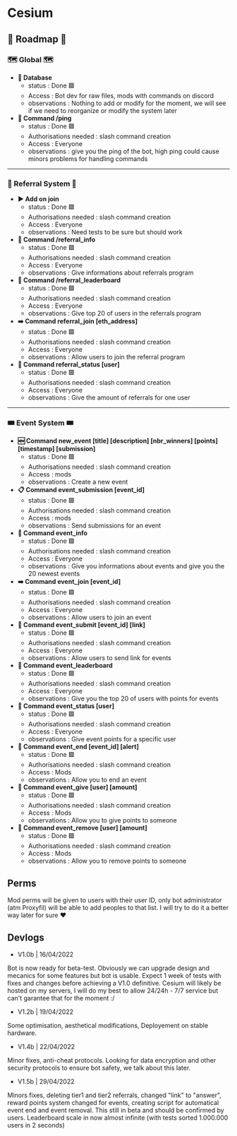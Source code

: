 # Cesium

## 📅 Roadmap 📅

### 🗺️ Global 🗺️

- **📁 Database**
    - status : Done 🟩
    - Access : Bot dev for raw files, mods with commands on discord
    - observations : Nothing to add or modify for the moment, we will see if we need to reorganize or modify the system later
- **📡 Command /ping**
    - status : Done 🟩
    - Authorisations needed : slash command creation
    - Access : Everyone
    - observations : give you the ping of the bot, high ping could cause minors problems for handling commands
----

### 📝 Referral System 📝

- **▶️ Add on join**
    - status : Done 🟩
    - Authorisations needed : slash command creation
    - Access : Everyone
    - observations : Need tests to be sure but should work
- **📰 Command /referral_info**
    - status : Done 🟩
    - Authorisations needed : slash command creation
    - Access : Everyone
    - observations : Give informations about referrals program
- **🥇 Command /referral_leaderboard**
    - status : Done 🟩
    - Authorisations needed : slash command creation
    - Access : Everyone
    - observations : Give top 20 of users in the referrals program
- **➡️ Command referral_join [eth_address]**
    - status : Done 🟩
    - Authorisations needed : slash command creation
    - Access : Everyone
    - observations : Allow users to join the referral program
- **📃 Command referral_status [user]**
    - status : Done 🟩
    - Authorisations needed : slash command creation
    - Access : Everyone
    - observations : Give the amount of referrals for one user

----

### 🎟️ Event System 🎟️

- **🆕 Command new_event [title] [description] [nbr_winners] [points] [timestamp] [submission]**
    - status : Done 🟩
    - Authorisations needed : slash command creation
    - Access : mods
    - observations : Create a new event
- **📋 Command event_submission [event_id]**
    - status : Done 🟩
    - Authorisations needed : slash command creation
    - Access : mods
    - observations : Send submissions for an event
- **📰 Command event_info**
    - status : Done 🟩
    - Authorisations needed : slash command creation
    - Access : Everyone
    - observations : Give you informations about events and give you the 20 newest events
- **➡️ Command event_join [event_id]**
    - status : Done 🟩
    - Authorisations needed : slash command creation
    - Access : Everyone
    - observations : Allow users to join an event
- **📮 Command event_submit [event_id] [link]**
    - status : Done 🟩
    - Authorisations needed : slash command creation
    - Access : Everyone
    - observations : Allow users to send link for events
- **🥇 Command event_leaderboard**
    - status : Done 🟩
    - Authorisations needed : slash command creation
    - Access : Everyone
    - observations : Give you the top 20 of users with points for events
- **📃 Command event_status [user]**
    - status : Done 🟩
    - Authorisations needed : slash command creation
    - Access : Everyone
    - observations : Give event points for a specific user
- **📃 Command event_end [event_id] [alert]**
    - status : Done 🟩
    - Authorisations needed : slash command creation
    - Access : Mods
    - observations : Allow you to end an event
- **📃 Command event_give [user] [amount]**
    - status : Done 🟩
    - Authorisations needed : slash command creation
    - Access : Mods
    - observations : Allow you to give points to someone
- **📃 Command event_remove [user] [amount]**
    - status : Done 🟩
    - Authorisations needed : slash command creation
    - Access : Mods
    - observations : Allow you to remove points to someone

## Perms

Mod perms will be given to users with their user ID, only bot administrator (atm Proxyfil) will be able to add peoples to that list. I will try to do it a better way later for sure ❤️

## Devlogs

- V1.0b | 16/04/2022

Bot is now ready for beta-test. Obviously we can upgrade design and mecanics for some features but bot is usable. Expect 1 week of tests with fixes and changes before achieving a V1.0 definitive.
Cesium will likely be hosted on my servers, I will do my best to allow 24/24h - 7/7 service but can't garantee that for the moment :/

- V1.2b | 19/04/2022

Some optimisation, aesthetical modifications, Deployement on stable hardware.

- V1.4b | 22/04/2022

Minor fixes, anti-cheat protocols.
Looking for data encryption and other security protocols to ensure bot safety, we talk about this later.

- V1.5b | 29/04/2022

Minors fixes, deleting tier1 and tier2 referrals, changed "link" to "answer", reward points system changed for events, creating script for automatical event end and event removal.
This still in beta and should be confirmed by users. Leaderboard scale in now almost infinite (with tests sorted 1.000.000 users in 2 seconds)